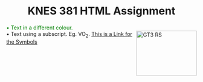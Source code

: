 <!DOCTYPE html>
<html lang="en-US">
  
  <head>
    <h1 align="center"> KNES 381 HTML Assignment </h1>
  </head>
  
  <body>
    <p1 style="color:green;"> &#x2022 Text in a different colour. </p1>
    <br>
    <p2>&#x2022 Text using a subscript. Eg. VO<sub>2</sub>. </p2>
    <img src="https://cdn.motor1.com/images/mgl/8bpn2/s1/4x3/2018-porsche-911-gt3-rs.webp" alt="GT3 RS" style="float:right;width:160px;height:120px;">
    <a href="https://www.toptal.com/designers/htmlarrows/symbols/"> This is a Link for the Symbols </a>
  </body>
  
</html>
